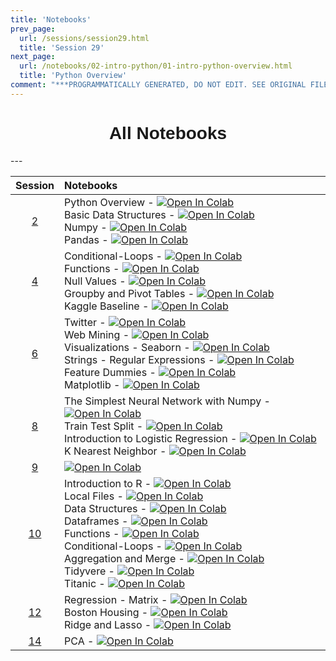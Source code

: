 ```yaml
---
title: 'Notebooks'
prev_page:
  url: /sessions/session29.html
  title: 'Session 29'
next_page:
  url: /notebooks/02-intro-python/01-intro-python-overview.html
  title: 'Python Overview'
comment: "***PROGRAMMATICALLY GENERATED, DO NOT EDIT. SEE ORIGINAL FILES IN /content***"
---
```

<h1  style="font-family:  Verdana,  Geneva,  sans-serif;  text-align:center;">All  Notebooks</h1> 
--- 

|  Session  |  Notebooks  |
|  :---:  |  :-----  |
|  [2](https://rpi.analyticsdojo.com/sessions/session2)  |  Python  Overview  -  [![Open  In  Colab](https://colab.research.google.com/assets/colab-badge.svg)](https://colab.research.google.com/github/RPI-DATA/course-intro-ml-app/blob/master/content/notebooks/02-intro-python/01-intro-python-overview.ipynb)<br>Basic  Data  Structures  -  [![Open  In  Colab](https://colab.research.google.com/assets/colab-badge.svg)](https://colab.research.google.com/github/RPI-DATA/course-intro-ml-app/blob/master/content/notebooks/02-intro-python/02-intro-python-datastructures.ipynb)<br>Numpy  -  [![Open  In  Colab](https://colab.research.google.com/assets/colab-badge.svg)](https://colab.research.google.com/github/RPI-DATA/course-intro-ml-app/blob/master/content/notebooks/02-intro-python/03-intro-python-numpy.ipynb)<br>Pandas  -  [![Open  In  Colab](https://colab.research.google.com/assets/colab-badge.svg)](https://colab.research.google.com/github/RPI-DATA/course-intro-ml-app/blob/master/content/notebooks/02-intro-python/04-intro-python-pandas.ipynb)  |
|  [4](https://rpi.analyticsdojo.com/sessions/session4)  |  Conditional-Loops  -  [![Open  In  Colab](https://colab.research.google.com/assets/colab-badge.svg)](https://colab.research.google.com/github/RPI-DATA/course-intro-ml-app/blob/master/content/notebooks/04-python/01-intro-python-conditionals-loops.ipynb)<br>Functions  -  [![Open  In  Colab](https://colab.research.google.com/assets/colab-badge.svg)](https://colab.research.google.com/github/RPI-DATA/course-intro-ml-app/blob/master/content/notebooks/04-python/02-intro-python-functions.ipynb)<br>Null  Values  -  [![Open  In  Colab](https://colab.research.google.com/assets/colab-badge.svg)](https://colab.research.google.com/github/RPI-DATA/course-intro-ml-app/blob/master/content/notebooks/04-python/03-intro-python-null-values.ipynb)<br>Groupby  and  Pivot  Tables  -  [![Open  In  Colab](https://colab.research.google.com/assets/colab-badge.svg)](https://colab.research.google.com/github/RPI-DATA/course-intro-ml-app/blob/master/content/notebooks/04-python/04-intro-python-groupby.ipynb)<br>Kaggle  Baseline  -  [![Open  In  Colab](https://colab.research.google.com/assets/colab-badge.svg)](https://colab.research.google.com/github/RPI-DATA/course-intro-ml-app/blob/master/content/notebooks/04-python/05-intro-kaggle-baseline.ipynb)  |
|  [6](https://rpi.analyticsdojo.com/sessions/session6)  |  Twitter  -  [![Open  In  Colab](https://colab.research.google.com/assets/colab-badge.svg)](https://colab.research.google.com/github/RPI-DATA/course-intro-ml-app/blob/master/content/notebooks/06-viz-api-scraper/01-intro-api-twitter.ipynb)<br>Web  Mining  -  [![Open  In  Colab](https://colab.research.google.com/assets/colab-badge.svg)](https://colab.research.google.com/github/RPI-DATA/course-intro-ml-app/blob/master/content/notebooks/06-viz-api-scraper/02-intro-python-webmining.ipynb)<br>Visualizations  -  Seaborn  -  [![Open  In  Colab](https://colab.research.google.com/assets/colab-badge.svg)](https://colab.research.google.com/github/RPI-DATA/course-intro-ml-app/blob/master/content/notebooks/06-viz-api-scraper/03-visualization-python-seaborn.ipynb)<br>Strings  -  Regular  Expressions  -  [![Open  In  Colab](https://colab.research.google.com/assets/colab-badge.svg)](https://colab.research.google.com/github/RPI-DATA/course-intro-ml-app/blob/master/content/notebooks/06-viz-api-scraper/04-strings-regular-expressions.ipynb)<br>Feature  Dummies  -  [![Open  In  Colab](https://colab.research.google.com/assets/colab-badge.svg)](https://colab.research.google.com/github/RPI-DATA/course-intro-ml-app/blob/master/content/notebooks/06-viz-api-scraper/05-features-dummies.ipynb)<br>Matplotlib  -  [![Open  In  Colab](https://colab.research.google.com/assets/colab-badge.svg)](https://colab.research.google.com/github/RPI-DATA/course-intro-ml-app/blob/master/content/notebooks/06-viz-api-scraper/ALT-visualization-python-matplotlib.ipynb)  |
|  [8](https://rpi.analyticsdojo.com/sessions/session8)  |  The  Simplest  Neural  Network  with  Numpy  -  [![Open  In  Colab](https://colab.research.google.com/assets/colab-badge.svg)](https://colab.research.google.com/github/RPI-DATA/course-intro-ml-app/blob/master/content/notebooks/08-intro-modeling/01-neural-networks.ipynb)<br>Train  Test  Split  -  [![Open  In  Colab](https://colab.research.google.com/assets/colab-badge.svg)](https://colab.research.google.com/github/RPI-DATA/course-intro-ml-app/blob/master/content/notebooks/08-intro-modeling/02-train-test-split.ipynb)<br>Introduction  to  Logistic  Regression  -  [![Open  In  Colab](https://colab.research.google.com/assets/colab-badge.svg)](https://colab.research.google.com/github/RPI-DATA/course-intro-ml-app/blob/master/content/notebooks/08-intro-modeling/03-intro-logistic-knn.ipynb)<br>K  Nearest  Neighbor  -  [![Open  In  Colab](https://colab.research.google.com/assets/colab-badge.svg)](https://colab.research.google.com/github/RPI-DATA/course-intro-ml-app/blob/master/content/notebooks/08-intro-modeling/04-knn.ipynb)  |
|  [9](https://rpi.analyticsdojo.com/sessions/session9)  |  [![Open  In  Colab](https://colab.research.google.com/assets/colab-badge.svg)](https://colab.research.google.com/github/RPI-DATA/course-intro-ml-app/blob/master/content/notebooks/assignments/05-starter.ipynb)  |
|  [10](https://rpi.analyticsdojo.com/sessions/session10)  |  Introduction  to  R  -  [![Open  In  Colab](https://colab.research.google.com/assets/colab-badge.svg)](https://notebooks.azure.com/anon-jhavvq/projects/r-jupyter-examples)<br>Local  Files  -  [![Open  In  Colab](https://colab.research.google.com/assets/colab-badge.svg)](https://notebooks.azure.com/anon-jhavvq/projects/r-jupyter-examples)<br>Data  Structures  -  [![Open  In  Colab](https://colab.research.google.com/assets/colab-badge.svg)](https://notebooks.azure.com/anon-jhavvq/projects/r-jupyter-examples)<br>Dataframes  -  [![Open  In  Colab](https://colab.research.google.com/assets/colab-badge.svg)](https://notebooks.azure.com/anon-jhavvq/projects/r-jupyter-examples)<br>Functions  -  [![Open  In  Colab](https://colab.research.google.com/assets/colab-badge.svg)](https://notebooks.azure.com/anon-jhavvq/projects/r-jupyter-examples)<br>Conditional-Loops  -  [![Open  In  Colab](https://colab.research.google.com/assets/colab-badge.svg)](https://notebooks.azure.com/anon-jhavvq/projects/r-jupyter-examples)<br>Aggregation  and  Merge  -  [![Open  In  Colab](https://colab.research.google.com/assets/colab-badge.svg)](https://notebooks.azure.com/anon-jhavvq/projects/r-jupyter-examples)<br>Tidyvere  -  [![Open  In  Colab](https://colab.research.google.com/assets/colab-badge.svg)](https://notebooks.azure.com/anon-jhavvq/projects/r-jupyter-examples)<br>Titanic  -  [![Open  In  Colab](https://colab.research.google.com/assets/colab-badge.svg)](https://notebooks.azure.com/anon-jhavvq/projects/r-jupyter-examples)  |
|  [12](https://rpi.analyticsdojo.com/sessions/session12)  |  Regression  -  Matrix  -  [![Open  In  Colab](https://colab.research.google.com/assets/colab-badge.svg)](https://colab.research.google.com/github/RPI-DATA/course-intro-ml-app/blob/master/content/notebooks/12-intro-modeling-2/01-matrix-regression-gradient-decent-python.ipynb)<br>Boston  Housing  -  [![Open  In  Colab](https://colab.research.google.com/assets/colab-badge.svg)](https://colab.research.google.com/github/RPI-DATA/course-intro-ml-app/blob/master/content/notebooks/12-intro-modeling-2/02-regression-boston-housing-python.ipynb)<br>Ridge  and  Lasso  -  [![Open  In  Colab](https://colab.research.google.com/assets/colab-badge.svg)](https://colab.research.google.com/github/RPI-DATA/course-intro-ml-app/blob/master/content/notebooks/12-intro-modeling-2/03-ridge-lasso-python.ipynb)  |
|  [14](https://rpi.analyticsdojo.com/sessions/session14)  |  PCA  -  [![Open  In  Colab](https://colab.research.google.com/assets/colab-badge.svg)](https://colab.research.google.com/github/RPI-DATA/course-intro-ml-app/blob/master/content/notebooks/14-unsupervised/01-introduction-pca.ipynb)  |
